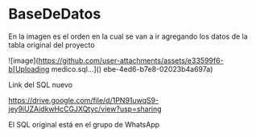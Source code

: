 # BaseDeDatos
En la imagen es el orden en la cual se van a ir agregando los datos de la tabla original del proyecto


![image](https://github.com/user-attachments/assets/e33599f6-b[Uploading medico.sql…]()
ebe-4ed6-b7e8-02023b4a697a)

Link del SQL nuevo

https://drive.google.com/file/d/1PN91uwqS9-jey9iUZAidkwHcCGJXQtyc/view?usp=sharing

El SQL original está en el grupo de WhatsApp
